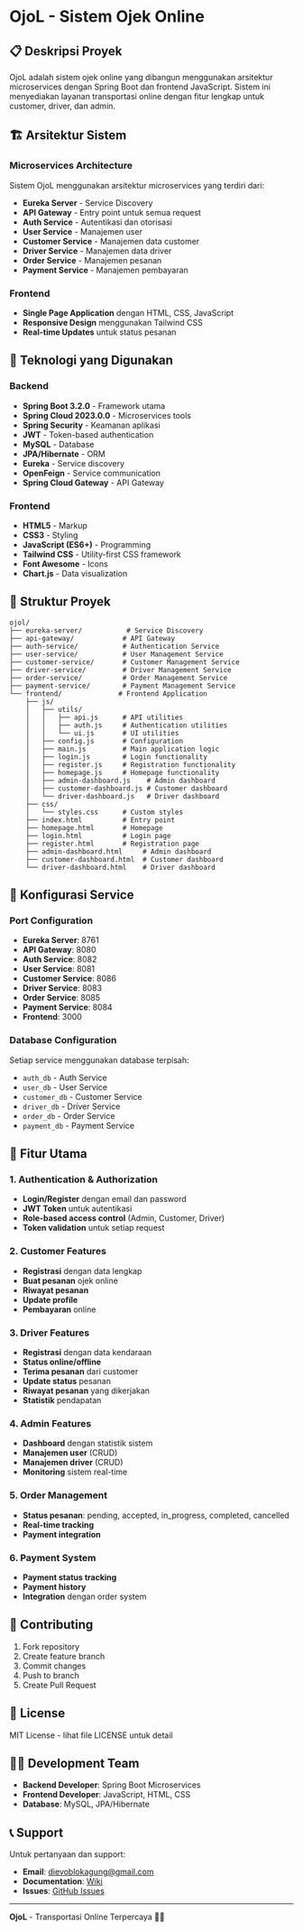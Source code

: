 # OjoL - Sistem Ojek Online

## 📋 Deskripsi Proyek

OjoL adalah sistem ojek online yang dibangun menggunakan arsitektur microservices dengan Spring Boot dan frontend JavaScript. Sistem ini menyediakan layanan transportasi online dengan fitur lengkap untuk customer, driver, dan admin.

## 🏗️ Arsitektur Sistem

### Microservices Architecture
Sistem OjoL menggunakan arsitektur microservices yang terdiri dari:

- **Eureka Server** - Service Discovery
- **API Gateway** - Entry point untuk semua request
- **Auth Service** - Autentikasi dan otorisasi
- **User Service** - Manajemen user
- **Customer Service** - Manajemen data customer
- **Driver Service** - Manajemen data driver
- **Order Service** - Manajemen pesanan
- **Payment Service** - Manajemen pembayaran

### Frontend
- **Single Page Application** dengan HTML, CSS, JavaScript
- **Responsive Design** menggunakan Tailwind CSS
- **Real-time Updates** untuk status pesanan

## 🚀 Teknologi yang Digunakan

### Backend
- **Spring Boot 3.2.0** - Framework utama
- **Spring Cloud 2023.0.0** - Microservices tools
- **Spring Security** - Keamanan aplikasi
- **JWT** - Token-based authentication
- **MySQL** - Database
- **JPA/Hibernate** - ORM
- **Eureka** - Service discovery
- **OpenFeign** - Service communication
- **Spring Cloud Gateway** - API Gateway

### Frontend
- **HTML5** - Markup
- **CSS3** - Styling
- **JavaScript (ES6+)** - Programming
- **Tailwind CSS** - Utility-first CSS framework
- **Font Awesome** - Icons
- **Chart.js** - Data visualization

## 📁 Struktur Proyek

```
ojol/
├── eureka-server/           # Service Discovery
├── api-gateway/            # API Gateway
├── auth-service/           # Authentication Service
├── user-service/           # User Management Service
├── customer-service/       # Customer Management Service
├── driver-service/         # Driver Management Service
├── order-service/          # Order Management Service
├── payment-service/        # Payment Management Service
└── frontend/              # Frontend Application
    ├── js/
    │   ├── utils/
    │   │   ├── api.js      # API utilities
    │   │   ├── auth.js     # Authentication utilities
    │   │   └── ui.js       # UI utilities
    │   ├── config.js       # Configuration
    │   ├── main.js         # Main application logic
    │   ├── login.js        # Login functionality
    │   ├── register.js     # Registration functionality
    │   ├── homepage.js     # Homepage functionality
    │   ├── admin-dashboard.js    # Admin dashboard
    │   ├── customer-dashboard.js # Customer dashboard
    │   └── driver-dashboard.js   # Driver dashboard
    ├── css/
    │   └── styles.css      # Custom styles
    ├── index.html          # Entry point
    ├── homepage.html       # Homepage
    ├── login.html          # Login page
    ├── register.html       # Registration page
    ├── admin-dashboard.html     # Admin dashboard
    ├── customer-dashboard.html  # Customer dashboard
    └── driver-dashboard.html    # Driver dashboard
```

## 🔧 Konfigurasi Service

### Port Configuration
- **Eureka Server**: 8761
- **API Gateway**: 8080
- **Auth Service**: 8082
- **User Service**: 8081
- **Customer Service**: 8086
- **Driver Service**: 8083
- **Order Service**: 8085
- **Payment Service**: 8084
- **Frontend**: 3000

### Database Configuration
Setiap service menggunakan database terpisah:
- `auth_db` - Auth Service
- `user_db` - User Service
- `customer_db` - Customer Service
- `driver_db` - Driver Service
- `order_db` - Order Service
- `payment_db` - Payment Service

## 🎯 Fitur Utama

### 1. Authentication & Authorization
- **Login/Register** dengan email dan password
- **JWT Token** untuk autentikasi
- **Role-based access control** (Admin, Customer, Driver)
- **Token validation** untuk setiap request

### 2. Customer Features
- **Registrasi** dengan data lengkap
- **Buat pesanan** ojek online
- **Riwayat pesanan**
- **Update profile**
- **Pembayaran** online

### 3. Driver Features
- **Registrasi** dengan data kendaraan
- **Status online/offline**
- **Terima pesanan** dari customer
- **Update status** pesanan
- **Riwayat pesanan** yang dikerjakan
- **Statistik** pendapatan

### 4. Admin Features
- **Dashboard** dengan statistik sistem
- **Manajemen user** (CRUD)
- **Manajemen driver** (CRUD)
- **Monitoring** sistem real-time

### 5. Order Management
- **Status pesanan**: pending, accepted, in_progress, completed, cancelled
- **Real-time tracking**
- **Payment integration**

### 6. Payment System
- **Payment status tracking**
- **Payment history**
- **Integration** dengan order system


## 📝 Contributing

1. Fork repository
2. Create feature branch
3. Commit changes
4. Push to branch
5. Create Pull Request

## 📄 License

MIT License - lihat file LICENSE untuk detail

## 👨‍💻 Development Team

- **Backend Developer**: Spring Boot Microservices
- **Frontend Developer**: JavaScript, HTML, CSS
- **Database**: MySQL, JPA/Hibernate

## 📞 Support

Untuk pertanyaan dan support:
- **Email**: dievoblokagung@gmail.com
- **Documentation**: [Wiki](https://github.com/ojol/wiki)
- **Issues**: [GitHub Issues](https://github.com/ojol/issues)

---

**OjoL** - Transportasi Online Terpercaya 🚗💨 